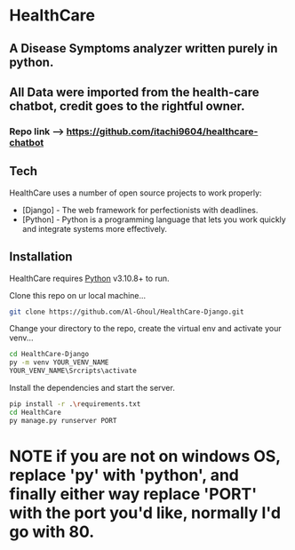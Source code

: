 # HealthCare
## A Disease Symptoms analyzer written purely in python.

## All Data were imported from the health-care chatbot, credit goes to the rightful owner.
### Repo link --> https://github.com/itachi9604/healthcare-chatbot
## Tech

HealthCare uses a number of open source projects to work properly:

- [Django] - The web framework for perfectionists with deadlines.
- [Python] - Python is a programming language that lets you work quickly
and integrate systems more effectively.

## Installation

HealthCare requires [Python](https://www.python.org/) v3.10.8+ to run.

Clone this repo on ur local machine...

```sh
git clone https://github.com/Al-Ghoul/HealthCare-Django.git
```

Change your directory to the repo, create the virtual env and activate your venv...
```sh
cd HealthCare-Django
py -m venv YOUR_VENV_NAME
YOUR_VENV_NAME\Srcripts\activate
```

Install the dependencies and start the server.

```sh
pip install -r .\requirements.txt
cd HealthCare
py manage.py runserver PORT
```
# NOTE if you are not on windows OS, replace 'py' with 'python', and finally either way replace 'PORT' with the port you'd like, normally I'd go with 80.
